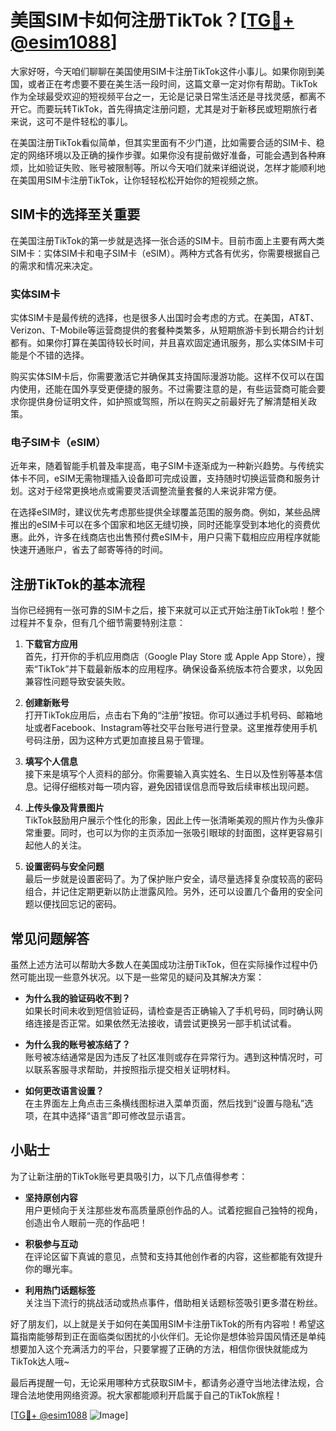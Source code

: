 # 美国SIM卡如何注册TikTok？[[TG💪+ @esim1088](https://t.me/s/esim1088)]

大家好呀，今天咱们聊聊在美国使用SIM卡注册TikTok这件小事儿。如果你刚到美国，或者正在考虑要不要在美生活一段时间，这篇文章一定对你有帮助。TikTok作为全球最受欢迎的短视频平台之一，无论是记录日常生活还是寻找灵感，都离不开它。而要玩转TikTok，首先得搞定注册问题，尤其是对于新移民或短期旅行者来说，这可不是件轻松的事儿。

在美国注册TikTok看似简单，但其实里面有不少门道，比如需要合适的SIM卡、稳定的网络环境以及正确的操作步骤。如果你没有提前做好准备，可能会遇到各种麻烦，比如验证失败、账号被限制等。所以今天咱们就来详细说说，怎样才能顺利地在美国用SIM卡注册TikTok，让你轻轻松松开始你的短视频之旅。

## SIM卡的选择至关重要

在美国注册TikTok的第一步就是选择一张合适的SIM卡。目前市面上主要有两大类SIM卡：实体SIM卡和电子SIM卡（eSIM）。两种方式各有优劣，你需要根据自己的需求和情况来决定。

### 实体SIM卡

实体SIM卡是最传统的选择，也是很多人出国时会考虑的方式。在美国，AT&T、Verizon、T-Mobile等运营商提供的套餐种类繁多，从短期旅游卡到长期合约计划都有。如果你打算在美国待较长时间，并且喜欢固定通讯服务，那么实体SIM卡可能是个不错的选择。

购买实体SIM卡后，你需要激活它并确保其支持国际漫游功能。这样不仅可以在国内使用，还能在国外享受更便捷的服务。不过需要注意的是，有些运营商可能会要求你提供身份证明文件，如护照或驾照，所以在购买之前最好先了解清楚相关政策。

### 电子SIM卡（eSIM）

近年来，随着智能手机普及率提高，电子SIM卡逐渐成为一种新兴趋势。与传统实体卡不同，eSIM无需物理插入设备即可完成设置，支持随时切换运营商和服务计划。这对于经常更换地点或需要灵活调整流量套餐的人来说非常方便。

在选择eSIM时，建议优先考虑那些提供全球覆盖范围的服务商。例如，某些品牌推出的eSIM卡可以在多个国家和地区无缝切换，同时还能享受到本地化的资费优惠。此外，许多在线商店也出售预付费eSIM卡，用户只需下载相应应用程序就能快速开通账户，省去了邮寄等待的时间。

## 注册TikTok的基本流程

当你已经拥有一张可靠的SIM卡之后，接下来就可以正式开始注册TikTok啦！整个过程并不复杂，但有几个细节需要特别注意：

1. **下载官方应用**  
   首先，打开你的手机应用商店（Google Play Store 或 Apple App Store），搜索“TikTok”并下载最新版本的应用程序。确保设备系统版本符合要求，以免因兼容性问题导致安装失败。

2. **创建新账号**  
   打开TikTok应用后，点击右下角的“注册”按钮。你可以通过手机号码、邮箱地址或者Facebook、Instagram等社交平台账号进行登录。这里推荐使用手机号码注册，因为这种方式更加直接且易于管理。

3. **填写个人信息**  
   接下来是填写个人资料的部分。你需要输入真实姓名、生日以及性别等基本信息。记得仔细核对每一项内容，避免因错误信息而导致后续审核出现问题。

4. **上传头像及背景图片**  
   TikTok鼓励用户展示个性化的形象，因此上传一张清晰美观的照片作为头像非常重要。同时，也可以为你的主页添加一张吸引眼球的封面图，这样更容易引起他人的关注。

5. **设置密码与安全问题**  
   最后一步就是设置密码了。为了保护账户安全，请尽量选择复杂度较高的密码组合，并记住定期更新以防止泄露风险。另外，还可以设置几个备用的安全问题以便找回忘记的密码。

## 常见问题解答

虽然上述方法可以帮助大多数人在美国成功注册TikTok，但在实际操作过程中仍然可能出现一些意外状况。以下是一些常见的疑问及其解决方案：

- **为什么我的验证码收不到？**  
  如果长时间未收到短信验证码，请检查是否正确输入了手机号码，同时确认网络连接是否正常。如果依然无法接收，请尝试更换另一部手机试试看。

- **为什么我的账号被冻结了？**  
  账号被冻结通常是因为违反了社区准则或存在异常行为。遇到这种情况时，可以联系客服寻求帮助，并按照指示提交相关证明材料。

- **如何更改语言设置？**  
  在主界面左上角点击三条横线图标进入菜单页面，然后找到“设置与隐私”选项，在其中选择“语言”即可修改显示语言。

## 小贴士

为了让新注册的TikTok账号更具吸引力，以下几点值得参考：

- **坚持原创内容**  
  用户更倾向于关注那些发布高质量原创作品的人。试着挖掘自己独特的视角，创造出令人眼前一亮的作品吧！

- **积极参与互动**  
  在评论区留下真诚的意见，点赞和支持其他创作者的内容，这些都能有效提升你的曝光率。

- **利用热门话题标签**  
  关注当下流行的挑战活动或热点事件，借助相关话题标签吸引更多潜在粉丝。

好了朋友们，以上就是关于如何在美国用SIM卡注册TikTok的所有内容啦！希望这篇指南能够帮到正在面临类似困扰的小伙伴们。无论你是想体验异国风情还是单纯想要加入这个充满活力的平台，只要掌握了正确的方法，相信你很快就能成为TikTok达人哦~

最后再提醒一句，无论采用哪种方式获取SIM卡，都请务必遵守当地法律法规，合理合法地使用网络资源。祝大家都能顺利开启属于自己的TikTok旅程！

[[TG💪+ @esim1088](https://t.me/s/esim1088) ![Image](https://i.postimg.cc/4NQfJmqS/Snipaste-2025-05-13-00-14-12.png)]